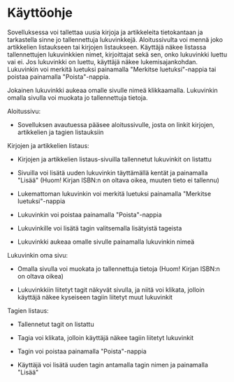# Käyttöohje

Sovelluksessa voi tallettaa uusia kirjoja ja artikkeleita tietokantaan ja tarkastella sinne jo tallennettuja lukuvinkkejä. Aloitussivulta voi mennä
joko artikkelien listaukseen tai kirjojen listaukseen. Käyttäjä näkee listassa tallennettujen lukuvinkkien nimet, kirjoittajat sekä sen, onko lukuvinkki
luettu vai ei. Jos lukuvinkki on luettu, käyttäjä näkee lukemisajankohdan. Lukuvinkin voi merkitä luetuksi painamalla "Merkitse luetuksi"-nappia tai 
poistaa painamalla "Poista"-nappia.

Jokainen lukuvinkki aukeaa omalle sivulle nimeä klikkaamalla. Lukuvinkin omalla sivulla voi muokata jo tallennettuja tietoja.


Aloitussivu:

- Sovelluksen avautuessa pääsee aloitussivulle, josta on linkit kirjojen, artikkelien ja tagien listauksiin


Kirjojen ja artikkelien listaus:

- Kirjojen ja artikkelien listaus-sivuilla tallennetut lukuvinkit on listattu 

- Sivuilla voi lisätä uuden lukuvinkin täyttämällä kentät ja painamalla "Lisää" (Huom! Kirjan ISBN:n on oltava oikea, muuten tieto ei tallennu)

- Lukemattoman lukuvinkin voi merkitä luetuksi painamalla "Merkitse luetuksi"-nappia

- Lukuvinkin voi poistaa painamalla "Poista"-nappia

- Lukuvinkille voi lisätä tagin valitsemalla lisätyistä tageista

- Lukuvinkki aukeaa omalle sivulle painamalla lukuvinkin nimeä
 

Lukuvinkin oma sivu:

- Omalla sivulla voi muokata jo tallennettuja tietoja (Huom! Kirjan ISBN:n on oltava oikea)

- Lukuvinkkiin liitetyt tagit näkyvät sivulla, ja niitä voi klikata, jolloin käyttäjä näkee kyseiseen tagiin liitetyt muut lukuvinkit


Tagien listaus:

- Tallennetut tagit on listattu

- Tagia voi klikata, jolloin käyttäjä näkee tagiin liitetyt lukuvinkit

- Tagin voi poistaa painamalla "Poista"-nappia

- Käyttäjä voi lisätä uuden tagin antamalla tagin nimen ja painamalla "Lisää"


